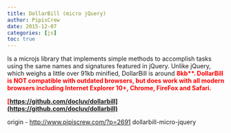 ```yaml
---
title: DollarBill (micro jQuery)
author: PipisCrew
date: 2015-12-07
categories: [js]
toc: true
---
```


Is a microjs library that implements simple methods to accomplish tasks using the same names and signatures featured in jQuery. Unlike jQuery, which weighs a little over 91kb minified, DollarBill is around <strong style="color: red;">8kb**. DollarBill is NOT compatible with outdated browsers, but does work with all modern browsers including Internet Explorer 10+, Chrome, FireFox and Safari.

[https://github.com/docluv/dollarbill](https://github.com/docluv/dollarbill)</strong>

origin - http://www.pipiscrew.com/?p=2691 dollarbill-micro-jquery